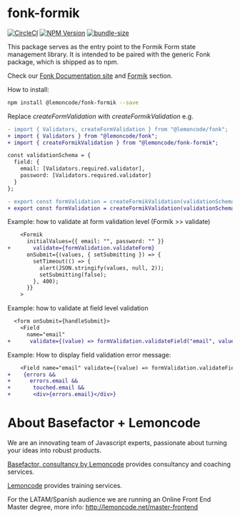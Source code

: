 # fonk-formik

[![CircleCI](https://badgen.net/github/status/Lemoncode/fonk-formik/master/ci?icon=circleci&label=circleci)](https://circleci.com/gh/Lemoncode/fonk-formik/tree/master)
[![NPM Version](https://badgen.net/npm/v/@lemoncode/fonk-formik?icon=npm&label=npm)](https://www.npmjs.com/package/@lemoncode/fonk-formik)
[![bundle-size](https://badgen.net/bundlephobia/min/@lemoncode/fonk-formik)](https://bundlephobia.com/result?p=@lemoncode/fonk-formik)

This package serves as the entry point to the Formik Form state management library. It is intended to be paired with the generic Fonk package, which is shipped as to npm.

Check our [Fonk Documentation site](https://lemoncode.github.io/fonk-doc/) and [Formik](https://lemoncode.github.io/fonk-doc/formik) section.

How to install:

```bash
npm install @lemoncode/fonk-formik --save
```

Replace _createFormValidation_ with _createFormikValidation_ e.g.

```diff
- import { Validators, createFormValidation } from "@lemoncode/fonk";
+ import { Validators } from "@lemoncode/fonk";
+ import { createFormikValidation } from "@lemoncode/fonk-formik";

const validationSchema = {
  field: {
    email: [Validators.required.validator],
    password: [Validators.required.validator]
  }
};

- export const formValidation = createFormikValidation(validationSchema);
+ export const formValidation = createFormikValidation(validationSchema);
```

Example: how to validate at form validation level (Formik >> validate)

```diff
    <Formik
      initialValues={{ email: "", password: "" }}
+       validate={formValidation.validateForm}
      onSubmit={(values, { setSubmitting }) => {
        setTimeout(() => {
          alert(JSON.stringify(values, null, 2));
          setSubmitting(false);
        }, 400);
      }}
    >
```

Example: how to validate at field level validation

```diff
  <form onSubmit={handleSubmit}>
    <Field
      name="email"
+      validate={(value) => formValidation.validateField("email", value)} />
```

Example: How to display field validation error message:

```diff
    <Field name="email" validate={(value) => formValidation.validateField("email", value)} />
+    {errors &&
+      errors.email &&
+       touched.email &&
+       <div>{errors.email}</div>}
```


# About Basefactor + Lemoncode

We are an innovating team of Javascript experts, passionate about turning your ideas into robust products.

[Basefactor, consultancy by Lemoncode](http://www.basefactor.com) provides consultancy and coaching services.

[Lemoncode](http://lemoncode.net/services/en/#en-home) provides training services.

For the LATAM/Spanish audience we are running an Online Front End Master degree, more info: http://lemoncode.net/master-frontend
